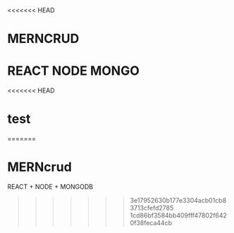 <<<<<<< HEAD
# MERNCRUD
REACT NODE MONGO
=======
<<<<<<< HEAD
# test
=======
# MERNcrud
REACT + NODE + MONGODB
>>>>>>> 3e17952630b177e3304acb01cb83713cfefd2785
>>>>>>> 1cd86bf3584bb409fff47802f6420f38feca44cb
